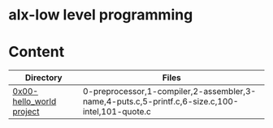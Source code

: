 # alx-low level programming

# Content
Directory | Files
--------- | -----
[0x00-hello_world project](https://github.com/ioulasri/alx-low_level_programming/tree/master/0x00-hello_world) | 0-preprocessor,1-compiler,2-assembler,3-name,4-puts.c,5-printf.c,6-size.c,100-intel,101-quote.c
